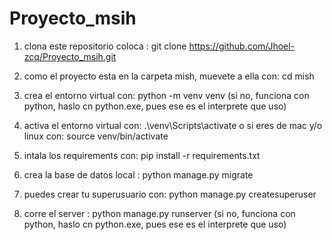 # Proyecto_msih

1. clona este repositorio coloca : git clone https://github.com/Jhoel-zcq/Proyecto_msih.git

2. como el proyecto esta en la carpeta mish, muevete a ella con: cd mish 

3. crea el entorno virtual con: python -m venv venv     (si no, funciona con python, haslo cn python.exe, pues ese es el interprete que uso)

4. activa el entorno virtual con: .\venv\Scripts\activate
o si eres de mac y/o linux con: source venv/bin/activate

5. intala los requirements con: pip install -r requirements.txt

6. crea la base de datos local : python manage.py migrate

7. puedes crear tu superusuario con: python manage.py createsuperuser

8. corre el server : python manage.py runserver (si no, funciona con python, haslo cn python.exe, pues ese es el interprete que uso)
